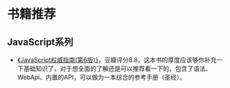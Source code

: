 # 书籍推荐

## JavaScript系列

* [《JavaScript权威指南(第6版)》](https://book.douban.com/subject/10549733/)，豆瓣评分8.8，这本书的厚度应该够你补充一下基础知识了，对于想全面的了解还是可以推荐看一下的，包含了语法、WebApi、内置的API，可以做为一本综合的参考手册（圣经）。